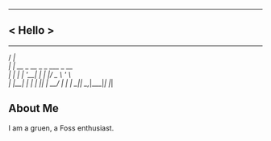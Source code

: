 ______
< Hello >
 ------
   _____                        
  / ____|                       
 | |  __ _ __ _   _  ___ _ __   
 | | |_ | '__| | | |/ _ \ '_ \  
 | |__| | |  | |_| |  __/ | | | 
  \_____|_|   \__,_|\___|_| |_| 
                                
About Me
--------

I am a gruen, a Foss enthusiast.